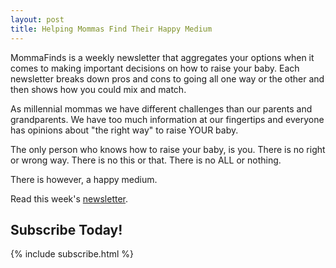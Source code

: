 ```yaml
---
layout: post
title: Helping Mommas Find Their Happy Medium
---
```


MommaFinds is a weekly newsletter that aggregates your options when it comes to making important decisions on how to raise your baby. Each newsletter breaks down pros and cons to going all one way or the other and then shows how you could mix and match.

As millennial mommas we have different challenges than our parents and grandparents. We have too much information at our fingertips and everyone has opinions about "the right way" to raise YOUR baby.

The only person who knows how to raise your baby, is you. There is no right or wrong way. There is no this or that. There is no ALL or nothing.

There is however, a happy medium.

Read this week's [newsletter](/2018/05/28/disposable-cloth-diapers/).

## Subscribe Today! ##

{% include subscribe.html %}
